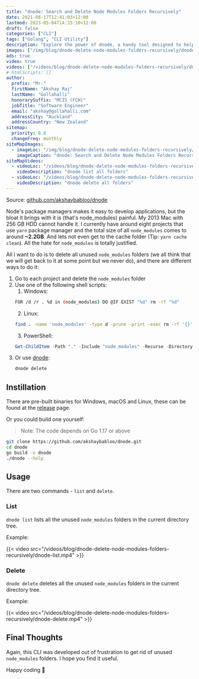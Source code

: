 ```yaml
---
title: "dnode: Search and Delete Node Modules Folders Recursively"
date: 2021-08-17T12:41:03+12:00
lastmod: 2023-05-04T14:33:10+12:00
draft: false
categories: ["CLI"]
tags: ["Golang", "CLI Utility"]
description: "Explore the power of dnode, a handy tool designed to help you efficiently search and delete Node Modules folders recursively. Save valuable disk space and declutter your development environment by mastering this essential utility for Node.js developers."
images: ["/img/blog/dnode-delete-node-modules-folders-recursively/dnode.png"]
ads: true
video: true
videos: ["/videos/blog/dnode-delete-node-modules-folders-recursively/dnode-list.mp4", "/videos/blog/dnode-delete-node-modules-folders-recursively/dnode-delete.mp4"]
# htmlScripts: []
author:
  prefix: "Mr."
  firstName: "Akshay Raj"
  lastName: "Gollahalli"
  honorarySuffix: "MCIS (FCH)"
  jobTitle: "Software Engineer"
  email: "akshay@gollahalli.com"
  addressCity: "Auckland"
  addressCountry: "New Zealand"
sitemap:
  priority: 0.8
  changeFreq: monthly
siteMapImages:
  - imageLoc: "/img/blog/dnode-delete-node-modules-folders-recursively/dnode.png"
    imageCaption: "dnode: Search and Delete Node Modules Folders Recursively"
siteMapVideos:
  - videoLoc: "/videos/blog/dnode-delete-node-modules-folders-recursively/dnode-list.mp4"
    videoDescription: "dnode list all folders"
  - videoLoc: "/videos/blog/dnode-delete-node-modules-folders-recursively/dnode-delete.mp4"
    videoDescription: "dnode delete all folders"
---
```


Source: [github.com/akshaybabloo/dnode](https://github.com/akshaybabloo/dnode)

Node's package managers makes it easy to develop applications, but the bloat it brings with it is (that's node_modules) painful. My 2013 Mac with 256 GB HDD cannot handle it. I currently have around eight projects that use `yarn` package manager and the total size of all `node_modules` comes to around **~2.2GB**. And lets not even get to the cache folder (Tip: `yarn cache clean`). All the hate for `node_modules` is totally justified.

All I want to do is to delete all unused `node_modules` folders (we all think that we will get back to it at some point but we never do), and there are different ways to do it:

1. Go to each project and delete the `node_modules` folder
2. Use one of the following shell scripts:
   1. Windows:
    ```sh
    FOR /d /r . %d in (node_modules) DO @IF EXIST "%d" rm -rf "%d"
    ```
   2. Linux:
    ```sh
    find . -name 'node_modules' -type d -prune -print -exec rm -rf '{}' \;
    ```
   3. PowerShell:
    ```ps1
    Get-ChildItem -Path "." -Include "node_modules" -Recurse -Directory | Remove-Item -Recurse -Force
    ```
3. Or use [dnode](https://github.com/akshaybabloo/dnode/releases/latest):
   ```sh
   dnode delete
   ```

## Instillation

There are pre-built binaries for Windows, macOS and Linux, these can be found at the [release](https://github.com/akshaybabloo/dnode/releases/latest) page.

Or you could build one yourself:

> Note: The code depends on Go 1.17 or above

```sh
git clone https://github.com/akshaybabloo/dnode.git
cd dnode
go build -o dnode
./dnode --help
```

<!--adsense-->

## Usage

There are two commands - `list` and `delete`.

### List

`dnode list` lists all the unused `node_modules` folders in the current directory tree.
 
 Example:

{{< video src="/videos/blog/dnode-delete-node-modules-folders-recursively/dnode-list.mp4" >}}

### Delete

`dnode delete` deletes all the unused `node_modules` folders in the current directory tree.

 Example:

{{< video src="/videos/blog/dnode-delete-node-modules-folders-recursively/dnode-delete.mp4" >}}

## Final Thoughts

Again, this CLI was developed out of frustration to get rid of unused `node_modules` folders. I hope you find it useful.

Happy coding 🍾
